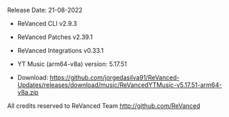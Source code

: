 Release Date: 21-08-2022
  
- ReVanced CLI v2.9.3  
- ReVanced Patches v2.39.1  
- ReVanced Integrations v0.33.1  

- YT Music (arm64-v8a) version: 5.17.51  
- Download: https://github.com/jorgedasilva91/ReVanced-Updates/releases/download/music/ReVancedYTMusic-v5.17.51-arm64-v8a.zip  

All credits reserved to ReVanced Team
http://github.com/ReVanced  
